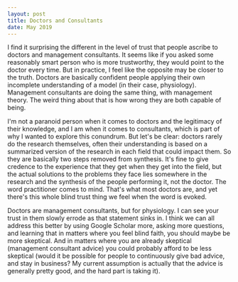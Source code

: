 ```yaml
---
layout: post
title: Doctors and Consultants
date: May 2019
---
```


I find it surprising the different in the level of trust that people ascribe to doctors and management consultants. It seems like if you asked some reasonably smart person who is more trustworthy, they would point to the doctor every time. But in practice, I feel like the opposite may be closer to the truth. Doctors are basically confident people applying their own incomplete understanding of a model (in their case, physiology). Management consultants are doing the same thing, with management theory. The weird thing about that is how wrong they are both capable of being. 

I'm not a paranoid person when it comes to doctors and the legitimacy of their knowledge, and I am when it comes to consultants, which is part of why I wanted to explore this conundrum. But let's be clear: doctors rarely do the research themselves, often their understanding is based on a summarized version of the research in each field that could impact them. So they are basically two steps removed from synthesis. It's fine to give credence to the experience that they get when they get into the field, but the actual solutions to the problems they face lies somewhere in the research and the synthesis of the people performing it, not the doctor. The word practitioner comes to mind. That's what most doctors are, and yet there's this whole blind trust thing we feel when the word is evoked.

Doctors are management consultants, but for physiology. I can see your trust in them slowly errode as that statement sinks in. I think we can all address this better by using Google Scholar more, asking more questions, and learning that in matters where you feel blind faith, you should maybe be more skeptical. And in matters where you are already skeptical (management consultant advice) you could probably afford to be less skeptical (would it be possible for people to continuously give bad advice, and stay in business? My current assumption is actually that the advice is generally pretty good, and the hard part is taking it).